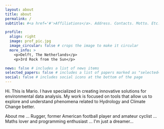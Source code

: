 ```yaml
---
layout: about
title: about
permalink: /
subtitle: #<a href='#'>Affiliations</a>. Address. Contacts. Motto. Etc.

profile:
  align: right
  image: prof_pic.jpg
  image_circular: false # crops the image to make it circular
  more_info: >
    <p>Delft, The Netherlands</p>
    <p>3rd Rock from the Sun</p>

news: false # includes a list of news items
selected_papers: false # includes a list of papers marked as "selected={true}"
social: false # includes social icons at the bottom of the page
---
```


Hi. This is Mario. I have specialized in creating innovative solutions for environmental data analysis. My work is focused on tools that allow us to explore and understand phenomena related to Hydrology and Climate Change better.

About me ... Rugger, former American football player and amateur cyclist ... Maths lover and programming enthusiast ... I'm just a dreamer...
